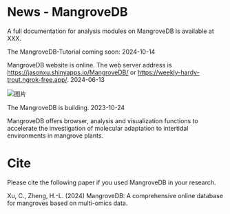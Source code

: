 # News - MangroveDB

A full documentation for analysis modules on MangroveDB is available at XXX. 

The MangroveDB-Tutorial coming soon: 2024-10-14

MangroveDB website is online. The web server address is https://jasonxu.shinyapps.io/MangroveDB/ or https://weekly-hardy-trout.ngrok-free.app/. 2024-06-13

![图片](https://github.com/Jasonxu0109/MangroveDB/assets/11934986/87b589f4-4695-439f-abd4-d6df2fade22a)

The MangroveDB is building. 2023-10-24

MangroveDB offers browser, analysis and visualization functions to accelerate the investigation of molecular adaptation to intertidal environments in mangrove plants.


# Cite
Please cite the following paper if you used MangroveDB in your research.  

Xu, C., Zheng, H.-L. (2024) MangroveDB: A comprehensive online database for mangroves based on multi-omics data.

